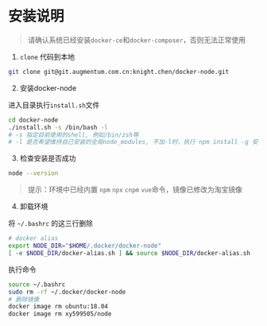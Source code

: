 # 安装说明

> 请确认系统已经安装`docker-ce`和`docker-composer`，否则无法正常使用

1. `clone` 代码到本地

```bash
git clone git@git.augmentum.com.cn:knight.chen/docker-node.git
```

2. 安装docker-node

进入目录执行`install.sh`文件

```bash
cd docker-node
./install.sh -s /bin/bash -l
# -s 指定目前使用的shell, 例如/bin/zsh等
# -l 是否希望维持自己安装的全局node_modules, 不加-l时，执行 npm install -g 安装的modules将无效
```

3. 检查安装是否成功

```bash
node --version
```

> 提示：环境中已经内置 `npm` `npx` `cnpm` `vue`命令，镜像已修改为淘宝镜像

4. 卸载环境

将 `~/.bashrc` 的这三行删除
```bash
# docker alias
export NODE_DIR="$HOME/.docker/docker-node"
[ -e $NODE_DIR/docker-alias.sh ] && source $NODE_DIR/docker-alias.sh
```
执行命令
```bash
source ~/.bashrc
sudo rm -rf ~/.docker/docker-node
# 删除镜像
docker image rm ubuntu:18.04
docker image rm xy599505/node
```
